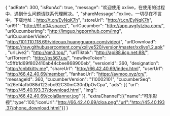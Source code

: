 {
	"adRate": 300,
	"isRunAd": true,
	"message": "欢迎使用 xxlive，在使用的过程中，遇到什么问题请联系代理解决。",
	"shareMessage":"xxlive，一切尽在不言中，下载地址：http://t.cn/EyNqK7h",
	"storeUrl": "http://t.cn/EyNqK7h",
	"url91": "http://91.p04.space/",
	"urlCucumber": "http://app.avgfytzba.com/",
	"urlCucumberImg": "http://imgup.hgpornhub.com/img",
	"urlCucumberVideo": "http://101.110.118.69/videoup.huangguapro.com/video/",
	"urlDownload": "https://raw.githubusercontent.com/xxlive520/version/master/xxlive1.2.apk",
	"urlLive2": "http://qm3.top/",
	"urlTiktok": "http://api88.iicp.net:88/",
	"urlTorrent": "http://ps567.us/",
	"newliveToken": "c5ffb1d69f802410ab44cbee868900eb",
	"versionId": 360,
	"designation": "http://cnbtkitty.me",
	"shareUrl": "http://66.42.40.69/index.html",
	"userUrl": "http://66.42.40.69/member",
	"fanhaoUrl": "https://avmoo.xyz/cn/",
	"messageId": 360,
	"cucumberVersion": "110002101",
	"cucumberSeq": "b26ef4afb088d122cbc92C30mC30nDpOvCpa",
	"ads": [{
		"url": "http://45.40.193.37/download.html",
		"img": "http://66.42.40.69/colaBanner.jpg"
	}],
	"extraChannel":[{"name":"可乐影视","type":100,"iconUrl":"http://66.42.40.69/cloa.png","url":"http://45.40.193.37/phone_download.html"}]
}
